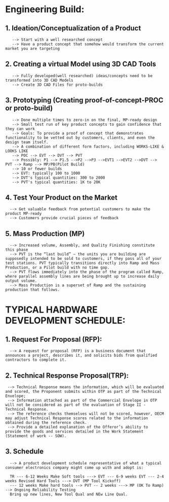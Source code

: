 # Engineering Build:
## 1. Ideation/Conceptualization of a Product
       --> Start with a well researched concept
       --> Have a product concept that somehow would transform the current market you are targeting
## 2. Creating a virtual Model using 3D CAD Tools
       --> Fully developed(well researched) ideas/concepts need to be transformed into 3D CAD Models
       --> Create 3D CAD Files for proto-builds
## 3. Prototyping (Creating proof-of-concept-PROC or proto-build)
       --> Done multiple times to zero-in on the final, MP-ready design
       --> Small test run of key product concepts to gain confidence that they can work
       --> Goals: To provide a proof of concept that demonstrates functionality to be vetted out by customers, clients, and even the design team itself.
       --> A combination of different form factors, including WORKS-LIKE & LOOKS LIKE
       --> POC --> EVT --> DVT --> PVT 
       --> Possibly: P1 --> P1.5 -->P2 -->P3 -->EVT1 -->EVT2 -->DVT --> PVT --> Ramp --> MP/PB(Pilot Build)
       --> 10 or fewer builds
       --> EVT: typically 100 to 1000
       --> DVT's typical quantities: 300 to 2000
       --> PVT's typical quantities: 1K to 20K
## 4. Test Your Product on the Market
      --> Get valuable feedback from potential customers to make the product MP-ready
      --> Customers provide crucial pieces of feedback
## 5. Mass Production (MP)
      --> Increased volume, Assembly, and Quality Finishing constitute this phase
      --> PVT is the “last build” — the units you are building are supposedly intended to be sold to customers, if they pass all of your test stations. PVT typically transitions directly into Ramp and Mass Production, or a Pilot build with no time gap.
      --> PVT flows immediately into the phase of the program called Ramp, where parallel assembly lines are being brought up to increase daily output volume.
      --> Mass Production is a superset of Ramp and the sustaining production that follows.
      
# TYPICAL HARDWARE DEVELOPMENT SCHEDULE:
## 1. Request For Proposal (RFP):
      --> A request for proposal (RFP) is a business document that announces a project, describes it, and solicits bids from qualified contractors to complete it.
## 2. Technical Response Proposal(TRP):
     --> Technical Response means the information, which will be evaluated and scored, the Proponent submits within OTP as part of the Technical Envelope;
     --> Information attached as part of the Commercial Envelope in OTP will not be considered as part of the evaluation of Stage II - Technical Response.
     --> The reference checks themselves will not be scored, however, OECM may adjust Technical Response scores related to the information obtained during the reference check.
     --> Provide a detailed explanation of the Offeror’s ability to provide the goods and services detailed in the Work Statement (Statement of work -- SOW).
## 3. Schedule
      --> A product development schedule representative of what a typical consumer electronics company might come up with and adopt is:
      
      TR --- 6-12 Weeks Make Soft tools ---> EVT --- 6-9 weeks EVT --- 2-4 weeks Revised Hard Tools ---> DVT (MP Tool Kickoff)
      --- 12 weeks Make hard tools --> PVT -- 2 weeks ---> MP (OK To Ramp) --> Ongoing Reliability Testing
      Bring up new lines, New Tool Qual and NEw Line Qual.
      
      
